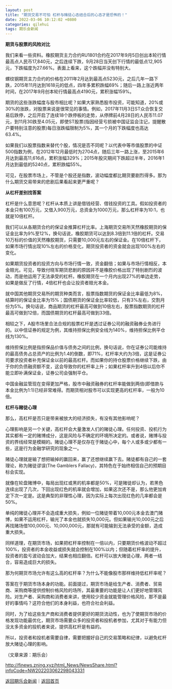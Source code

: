 ```yaml
---
layout: post
title: "期货交易不可怕 杠杆与赌徒心态结合后的心态才是恐怖的！"
date: 2022-03-06 10:12:02 +0800
categories: qilehui
tags: 期乐会新闻
---
```

<p><strong>期货与股票的风险对比</strong></p><p>我们来看一些资料。橡胶期货主力合约RU1801合约在2017年9月5日创出本轮行情最高点人民币17,840元，之后连续下跌，9月28日当天创下行情的最低点12,905元，下跌幅度为27.66%。表面上看来，这个跌幅并没有特别大。</p><p>螺纹钢期货主力合约的价格在2011年2月达到最高点5230元，之后几年一路下跌，2015年11月达到1618元的低点，四年多累积跌幅69%；随后一路上涨近两年时间，在2017年9月创本轮行情最高点4190元，累积涨幅159%。</p><p>期货的这些涨跌幅度与股市相比呢？如果大家熟悉股市投资，可能知道，20%或30%的涨跌，对股票来说是很常见的事情。例如，2017年11月3日ST众合恢复交易后跌停，之后开启了连续18个跌停板的走势，从停牌前4月28日的人民币11.07元，到11月30跌至4.05元，即使ST股票(指因经营亏损被中国证监会注记，提醒散户要特别注意的股票)每日涨跌幅限制为5%，其一个月的下跌幅度也高达63.4%。</p><p>如果我们以股票指数来替代个股，情况是否不同呢？以代表中等市值股票的中证500指数为例，在2012年12月最低时为2704点，随后三年一路上涨，至2015年6月达到最高11,616点，累积涨幅329%；2015年股灾期间下跌超过半年，2016年1月达到最低的5240点，累积跌幅55%。</p><p>可见，在股票市场上，不管是个股还是指数，波动幅度都比期货要剧烈得多。那为什么期货交易带来的悲剧后果看起来更严重呢？</p><p><strong>从杠杆差别找答案</strong></p><p>杠杆是什么意思呢？杠杆从本质上讲是借钱经营、借钱投资的工具。假如投资者的本金只有100万元，又借入900万元，总资金为1000万元，那么杠杆率为10:1，也就是10倍杠杆。</p><p>我们可以从各期货合约的保证金推算杠杆比率。上海期货交易所天然橡胶期货的保证金比率为9%至12%，换句话说，橡胶期货可以达到8.3倍到11.1倍的杠杆。交易10万标的价值的天然橡胶期货，只需要10,000元左右的保证金。在10倍杠杆下，如果市场行情出现10%左右的价格变化，期货投资者的资金就会出现100%左右的变化。</p><p>如果期货投资者的投资方向与市场行情一致，资金翻倍；如果与市场行情相反，本金赔光。可见，导致付晓军期货悲剧的原因并不是橡胶价格出现了特别剧烈的波动，而是他运用了无法承受的杠杆。橡胶期货在一个月内出现27%的单边走势，如果是做反了行情，4倍杠杆也会让投资者赔光本金。</p><p>就中国其他期货交易所的期货种类而言，股票指数期货的保证金比率最低为8%，结算时的保证金比率为15%；国债期货的保证金比率较低，只有3%左右，交割月份为5%。换句话说，商品期货的杠杆最高可做到10倍左右，股票指数期货的杠杆最高可做到12倍，而国债期货的杠杆最高可做到33倍。</p><p>相较之下，A股市场里合法合规的股票杠杆是透过证券公司的融资融券业务进行的。以中信证券的规定为例，其维持担保比例安全线为140%，维持担保比例平仓线为130%。</p><p>维持担保比例是指担保品价值与债务之间的比例，换句话说，你在证券公司能维持的最高债务占总资产的比例为1.4的倒数，即71%，杠杆率大约为3倍，这是证券公司要求投资者补充保证金以前的最高杠杆。而如果你的持仓股票价格继续下跌，由于你的负债融资额不变，这会导致你的杠杆率上升；如果杠杆率升到4倍以后你不能立即补满保证金，证券公司会强制平仓。</p><p>中国金融监管现在变得更加严格，股市中融资融券的杠杆率能做到两倍(即借款与本金比例为1:1)已经非常难得。而期货相对股市可以实现更高的杠杆率，一般为10倍。</p><p><strong>杠杆与赌徒心理</strong></p><p>那么，高杠杆是否只是带来被放大的经济损失，有没有其他影响呢？</p><p>心理影响是另一个关键，高杠杆会大量激发人们的赌徒心理。任何投资、投机行为其实都有一定的赌博成分，这是风险与不确定的环境所决定的。或者说，赌博与投资的界线经常是模糊的。赌徒心理不是仅存在于赌徒心中，每个人或多或少都有一些，这是行为金融学研究的现象之一。</p><p>赌徒心理就是输了想把输掉的赢回来，赢了还想继续赢下去。赌徒都有自己的一套理论，称为赌徒谬误(The Gamblers Fallacy)，其特色在于始终相信自己的预期目标会实现。</p><p>就像在轮盘赌博中，每局出现红或黑的机率都是50%，可是赌徒却认为，若黑色连续出现了几次，下回出现红色的机率就会增加，如果这次还不是，那么他更加肯定下次一定是。这是典型的非理性心理，因为实际上每次出现红色的几率都会是50%。</p><p>单纯的赌徒心理并不会造成重大损失，例如一位赌徒带着10,000元本金去澳门赌博，如果不运用杠杆，输光了本金也就损失10,000元。但如果输光10,000元之后再找赌场借100,000元、10,000,000元，那就有可能输到无法承受的金额，造成重大损失。</p><p>同样道理，在期货市场，如果把杠杆率控制在一倍以内，只要期货价格波动不超过100%，投资者的本金收益或损失就会控制在100%以内；但随着杠杆率的提升，投资者的盈亏波动会加大，结果也相应翻倍。杠杆可以放大赌徒心理，两者一结合，容易造成巨大的损失。</p><p>那为何期货市场允许有这么高的杠杆率？为什么不能像股市那样维持低杠杆率呢？</p><p>答案在于期货市场本身的功能。前面提过，期货市场是给生产者、消费者、贸易商、采购商等提供控制价格风险的场所，其最重要的功能是让人们更好地管理风险。对生产者、采购商和消费者来讲，使用较少资金就能管理价格风险，那不是最好的事情吗？这符合他们的本身利益，也符合社会利益。</p><p>同时，为了给这些生产商和消费者提供更好的期货流动性，也为了使期货市场的价格发现功能最优化，期货市场需要众多的投资者和投机者参加，尤其对于有能力但没太多资金的投机者来说，提供高杠杆是有益的。</p><p>所以，投资者和投机者需要自律，需要把握好自己的交易策略和纪律，以避免杠杆放大赌徒心理的影响。</p><p class="em_media">（文章来源：期乐会）</p>

<http://finews.zning.xyz/html_News/NewsShare.html?infoCode=NW202203062298043331>

[返回期乐会新闻](//finews.withounder.com/category/qilehui.html)｜[返回首页](//finews.withounder.com/)